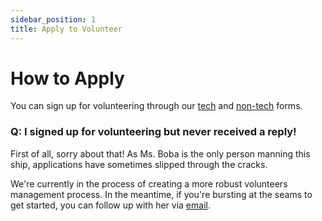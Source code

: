 ```yaml
---
sidebar_position: 1
title: Apply to Volunteer
---
```


# How to Apply

You can sign up for volunteering through our [tech](https://forms.gle/jG2gbfpxVhUE7vyn9) and [non-tech](https://forms.gle/Z44UreTxnbvFnoqc9) forms.

### Q: I signed up for volunteering but never received a reply!

First of all, sorry about that! As Ms. Boba is the only person manning this ship, applications have sometimes slipped through the cracks.

We're currently in the process of creating a more robust volunteers management process. In the meantime, if you're bursting at the seams to get started, you can follow up with her via [email](mailto:ms.boba@bobaboard.com).
